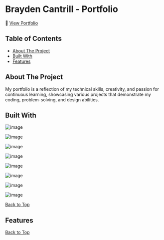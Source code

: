 # Brayden Cantrill - Portfolio

🔗 [View Portfolio](https://brayden-cantrill-portfolio.netlify.app/)

## Table of Contents
- [About The Project](#about-the-project)
- [Built With](#built-with)
- [Features](#features)

## About The Project
My portfolio is a reflection of my technical skills, creativity, and passion for continuous learning, showcasing various projects that demonstrate my coding, problem-solving, and design abilities.

## Built With
![image](https://img.shields.io/badge/HTML5-E34F26?style=for-the-badge&logo=html5&logoColor=white)

![image](https://img.shields.io/badge/CSS3-1572B6?style=for-the-badge&logo=css3&logoColor=white)

![image](https://img.shields.io/badge/JavaScript-323330?style=for-the-badge&logo=javascript&logoColor=F7DF1E)

![image](https://img.shields.io/badge/Webpack-8DD6F9?style=for-the-badge&logo=Webpack&logoColor=white)

![image](https://img.shields.io/badge/React-20232A?style=for-the-badge&logo=react&logoColor=61DAFB)

![image](https://img.shields.io/badge/Node%20js-339933?style=for-the-badge&logo=nodedotjs&logoColor=white)

![image](https://img.shields.io/badge/Express%20js-000000?style=for-the-badge&logo=express&logoColor=white)

![image](https://img.shields.io/badge/MongoDB-4EA94B?style=for-the-badge&logo=mongodb&logoColor=white)

[Back to Top](#brayden-cantrill-portfolio)

## Features

[Back to Top](#brayden-cantrill-portfolio)

